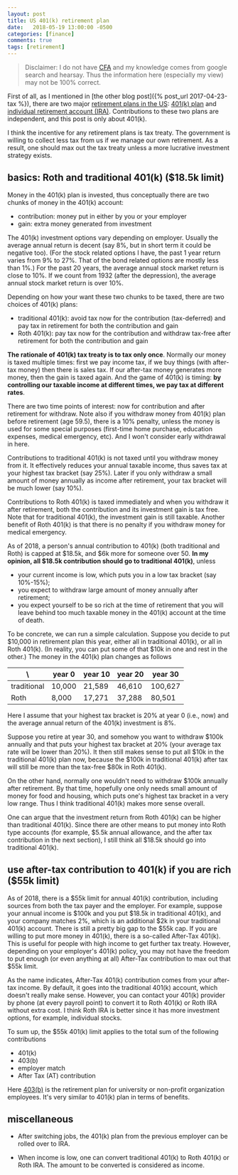 ```yaml
---
layout: post
title: US 401(k) retirement plan
date:   2018-05-19 13:00:00 -0500
categories: [finance]
comments: true
tags: [retirement]
---
```


> Disclaimer: I do not have [CFA](https://en.wikipedia.org/wiki/Chartered_Financial_Analyst)
  and my knowledge comes from google search and hearsay.
  Thus the information here (especially my view) may not be 100% correct.

First of all, as I mentioned in [the other blog post]({% post_url 2017-04-23-tax %}),
there are two major [retirement plans in the US](https://en.wikipedia.org/wiki/Retirement_plans_in_the_United_States):
[401(k) plan](https://en.wikipedia.org/wiki/401(k)) and [individual retirement account (IRA)](https://en.wikipedia.org/wiki/Individual_retirement_account).
Contributions to these two plans are independent, and this post is only about 401(k).

I think the incentive for any retirement plans is tax treaty.
The government is willing to collect less tax from us if we manage our own retirement.
As a result, one should max out the tax treaty unless a more lucrative investment strategy exists.

## basics: Roth and traditional 401(k) ($18.5k limit)

Money in the 401(k) plan is invested,
thus conceptually there are two chunks of money in the 401(k) account:

* contribution: money put in either by you or your employer
* gain: extra money generated from investment

The 401(k) investment options vary depending on employer.
Usually the average annual return is decent (say 8%, but in short term it could be negative too).
(For the stock related options I have, the past 1 year return varies from 9% to 27%.
That of the bond related options are mostly less than 1%.)
For the past 20 years, the average annual stock market return is close to 10%.
If we count from 1932 (after the depression), the average annual stock market return is over 10%.

Depending on how your want these two chunks to be taxed,
there are two choices of 401(k) plans:

* traditional 401(k): avoid tax now for the contribution (tax-deferred) and pay tax in retirement for both the contribution and gain
* Roth 401(k): pay tax now for the contribution and withdraw tax-free after retirement for both the contribution and gain

**The rationale of 401(k) tax treaty is to tax only once**.
Normally our money is taxed multiple times: first we pay income tax,
if we buy things (with after-tax money) then there is sales tax.
If our after-tax money generates more money, then the gain is taxed again.
And the game of 401(k) is timing:
**by controlling our taxable income at different times, we pay tax at different rates**.

There are two time points of interest: now for contribution and after retirement for withdraw.
Note also if you withdraw money from 401(k) plan before retirement (age 59.5), there is a 10% penalty,
unless the money is used for some special purposes (first-time home purchase, education expenses, medical emergency, etc).
And I won't consider early withdrawal in here.

Contributions to traditional 401(k) is not taxed until you withdraw money from it.
It effectively reduces your annual taxable income, thus saves tax at your highest tax bracket (say 25%).
Later if you only withdraw a small amount of money annually as income after retirement,
your tax bracket will be much lower (say 10%).

Contributions to Roth 401(k) is taxed immediately and when you withdraw it after retirement,
both the contribution and its investment gain is tax free.
Note that for traditional 401(k), the investment gain is still taxable.
Another benefit of Roth 401(k) is that there is no penalty if you withdraw money for medical emergency.

As of 2018, a person's annual contribution to 401(k) (both traditional and Roth) is capped at $18.5k,
and $6k more for someone over 50.
**In my opinion, all $18.5k contribution should go to traditional 401(k)**, unless

* your current income is low, which puts you in a low tax bracket (say 10%-15%);
* you expect to withdraw large amount of money annually after retirement;
* you expect yourself to be so rich at the time of retirement that you will leave
  behind too much taxable money in the 401(k) account at the time of death.

To be concrete, we can run a simple calculation.
Suppose you decide to put $10,000 in retirement plan this year,
either all in traditional 401(k), or all in Roth 401(k).
(In reality, you can put some of that $10k in one and rest in the other.)
The money in the 401(k) plan changes as follows

\   | year 0 | year 10| year 20 | year 30
--- | ---    | ---    | ---     | ---
traditional | 10,000 | 21,589 | 46,610 | 100,627
Roth        | 8,000 | 17,271 | 37,288 | 80,501

Here I assume that your highest tax bracket is 20% at year 0 (i.e., now) and the average annual return of the 401(k) investment is 8%.

Suppose you retire at year 30, and somehow you want to withdraw $100k annually and that puts your highest tax bracket at 20% (your average tax rate will be lower than 20%).
It then still makes sense to put all $10k in the traditional 401(k) plan now,
because the $100k in traditional 401(k) after tax will still be more than the tax-free $80k in Roth 401(k).

On the other hand, normally one wouldn't need to withdraw $100k annually after retirement.
By that time, hopefully one only needs small amount of money for food and housing,
which puts one's highest tax bracket in a very low range.
Thus I think traditional 401(k) makes more sense overall.

One can argue that the investment return from Roth 401(k) can be higher than traditional 401(k).
Since there are other means to put money into Roth type accounts
(for example, $5.5k annual allowance, and the after tax contribution in the next section),
I still think all $18.5k should go into traditional 401(k).

## use after-tax contribution to 401(k) if you are rich ($55k limit)

As of 2018, there is a $55k limit for annual 401(k) contribution,
including sources from both the tax payer and the employer.
For example, suppose your annual income is $100k and you put $18.5k in traditional 401(k),
and your company matches 2%, which is an additional $2k in your traditional 401(k) account.
There is still a pretty big gap to the $55k cap.
If you are willing to put more money in 401(k), there is a so-called After-Tax 401(k).
This is useful for people with high income to get further tax treaty.
However, depending on your employer's 401(k) policy, you may not have the freedom to put
enough (or even anything at all) After-Tax contribution to max out that $55k limit.

As the name indicates, After-Tax 401(k) contribution comes from your after-tax income.
By default, it goes into the traditional 401(k) account, which doesn't really make sense.
However, you can contact your 401(k) provider by phone (at every payroll point)
to convert it to Roth 401(k) or Roth IRA without extra cost.
I think Roth IRA is better since it has more investment options, for example,
individual stocks.

To sum up, the $55k 401(k) limit applies to the total sum of the following contributions

* 401(k)
* 403(b)
* employer match
* After Tax (AT) contribution

Here [403(b)](https://en.wikipedia.org/wiki/403(b)) is the retirement plan for
university or non-profit organization employees.
It's very similar to 401(k) plan in terms of benefits.

## miscellaneous

* After switching jobs, the 401(k) plan from the previous employer can be rolled over to IRA.

* When income is low, one can convert traditional 401(k) to Roth 401(k) or Roth IRA.
  The amount to be converted is considered as income.

